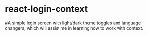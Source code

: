 # react-login-context

#A simple login screen with light/dark theme toggles and language changers, which will assist me in learning how to work with context.